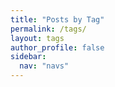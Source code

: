 ```yaml
---
title: "Posts by Tag"
permalink: /tags/
layout: tags
author_profile: false
sidebar:
  nav: "navs"
---
```


